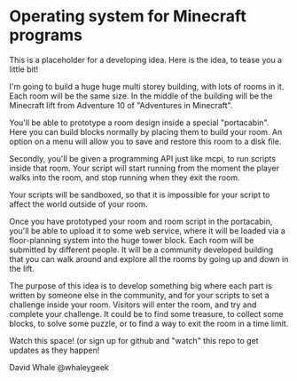 Operating system for Minecraft programs
=======================================

This is a placeholder for a developing idea. Here is the idea, to tease you a little bit!

I'm going to build a huge huge multi storey building, with lots of rooms in it.
Each room will be the same size. In the middle of the building will be the Minecraft lift
from Adventure 10 of "Adventures in Minecraft".

You'll be able to prototype a room design inside a special "portacabin". Here you can
build blocks normally by placing them to build your room. An option on a menu will allow
you to save and restore this room to a disk file.

Secondly, you'll be given a programming API just like mcpi, to run scripts inside that room.
Your script will start running from the moment the player walks into the room, and stop running
when they exit the room.

Your scripts will be sandboxed, so that it is impossible for your script to affect the world outside
of your room.


Once you have prototyped your room and room script in the portacabin, you'll be able to upload 
it to some web service, where it will be loaded via a floor-planning system into the huge
tower block. Each room will be submitted by different people. It will be a community developed
building that you can walk around and explore all the rooms by going up and down in the lift.

The purpose of this idea is to develop something big where each part is written by someone
else in the community, and for your scripts to set a challenge inside your room. Visitors will
enter the room, and try and complete your challenge. It could be to find some treasure, to
collect some blocks, to solve some puzzle, or to find a way to exit the room in a time limit.


Watch this space!
(or sign up for github and "watch" this repo to get updates as they happen!

David Whale
@whaleygeek
